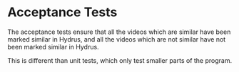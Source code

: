 # Acceptance Tests

The acceptance tests ensure that all the videos which are similar have been marked similar in Hydrus,
and all the videos which are not similar have not been marked similar in Hydrus.

This is different than unit tests, which only test smaller parts of the program.
